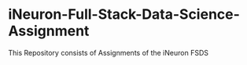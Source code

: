 # iNeuron-Full-Stack-Data-Science-Assignment
This Repository consists of Assignments of the iNeuron FSDS
